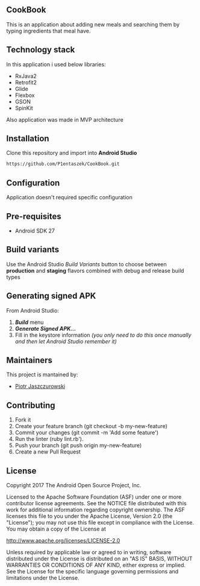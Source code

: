 ## CookBook

This is an application about adding new meals and searching them by typing ingredients that meal have. 

## Technology stack

In this application i used below libraries:
- RxJava2
- Retrofit2
- Glide 
- Flexbox
- GSON
- SpinKit

Also application was made in MVP architecture

## Installation

Clone this repository and import into **Android Studio**
```bash
https://github.com/P1entaszek/CookBook.git
```

## Configuration

Application doesn't required specific configuration

## Pre-requisites

- Android SDK 27

## Build variants

Use the Android Studio *Build Variants* button to choose between **production** and **staging** flavors combined with debug and release build types


## Generating signed APK
From Android Studio:
1. ***Build*** menu
2. ***Generate Signed APK...***
3. Fill in the keystore information *(you only need to do this once manually and then let Android Studio remember it)*

## Maintainers
This project is mantained by:
* [Piotr Jaszczurowski](http://github.com/P1entaszek)


## Contributing

1. Fork it
2. Create your feature branch (git checkout -b my-new-feature)
3. Commit your changes (git commit -m 'Add some feature')
4. Run the linter (ruby lint.rb').
5. Push your branch (git push origin my-new-feature)
6. Create a new Pull Request

## License

Copyright 2017 The Android Open Source Project, Inc.

Licensed to the Apache Software Foundation (ASF) under one or more contributor
license agreements.  See the NOTICE file distributed with this work for
additional information regarding copyright ownership.  The ASF licenses this
file to you under the Apache License, Version 2.0 (the "License"); you may not
use this file except in compliance with the License.  You may obtain a copy of
the License at

http://www.apache.org/licenses/LICENSE-2.0

Unless required by applicable law or agreed to in writing, software
distributed under the License is distributed on an "AS IS" BASIS, WITHOUT
WARRANTIES OR CONDITIONS OF ANY KIND, either express or implied.  See the
License for the specific language governing permissions and limitations under
the License.
